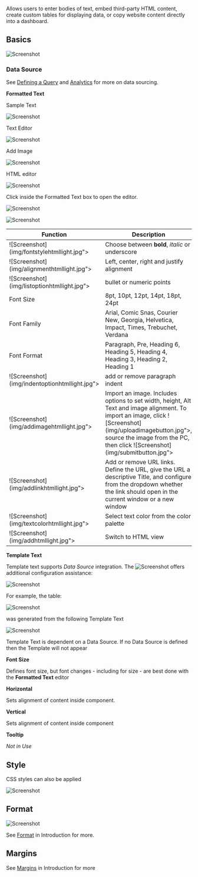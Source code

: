 Allows users to enter bodies of text, embed third-party HTML content, create custom tables for displaying data, or copy website content directly into a dashboard.

## Basics

![Screenshot](img/basicsmenu.jpg)

### Data Source

See [Defining a Query](introduction.md#defining-a-query) and [Analytics](introduction.md#analytics) for more on data sourcing.

**Formatted Text**

Sample Text

![Screenshot](img/textcomponent.jpg)
 
Text Editor

![Screenshot](img/texteditor.jpg)

Add Image

![Screenshot](img/addeditimage.jpg)

HTML editor

![Screenshot](img/htmltexteditor.jpg)

Click inside the Formatted Text box to open the editor.

![Screenshot](img/textcomponenthtmllight.jpg)

![Screenshot](img/texteditorinputhtmllight.jpg)

Function | Description
--- | ---
![Screenshot](img/fontstylehtmllight.jpg"> | Choose between **bold**, *italic* or underscore
![Screenshot](img/alignmenthtmllight.jpg"> | Left, center, right and justify alignment
![Screenshot](img/listoptionhtmllight.jpg"> | bullet or numeric points
Font Size | 8pt, 10pt, 12pt, 14pt, 18pt, 24pt
Font Family | Arial, Comic Snas, Courier New, Georgia, Helvetica, Impact, Times, Trebuchet, Verdana
Font Format | Paragraph, Pre, Heading 6, Heading 5, Heading 4, Heading 3, Heading 2, Heading 1
![Screenshot](img/indentoptionhtmllight.jpg"> | add or remove paragraph indent
![Screenshot](img/addimagehtmllight.jpg"> | Import an image. Includes options to set width, height, Alt Text and image alignment. To import an image, click ![Screenshot](img/uploadimagebutton.jpg">, source the image from the PC, then click ![Screenshot](img/submitbutton.jpg">  
![Screenshot](img/addlinkhtmllight.jpg"> | Add or remove URL links. Define the URL, give the URL a descriptive Title, and configure from the dropdown whether the link should open in the current window or a new window
![Screenshot](img/textcolorhtmllight.jpg"> | Select text color from the color palette
![Screenshot](img/addhtmllight.jpg"> | Switch to HTML view
 
**Template Text**

Template text supports *Data Source* integration. The ![Screenshot](img/helpbutton.jpg) offers additional configuration assistance: 

![Screenshot](img/samplehealthhtmllight.jpg)

For example, the table:

![Screenshot](img/customtable.jpg)

was generated from the following Template Text

![Screenshot](img/templatetextsample.jpg)

<aside class="notice">Template Text is dependent on a Data Source. If no Data Source is defined then the Template will not appear</aside>

**Font Size**

Defines font size, but font changes - including for size - are best done with the **Formatted Text** editor

**Horizontal**

Sets alignment of content inside component. 

**Vertical**

Sets alignment of content inside component

**Tooltip**

*Not in Use*

## Style

CSS styles can also be applied

![Screenshot](img/templatetextsample.jpg)

## Format

![Screenshot](img/3dchartformat.jpg)

See [Format](introduction.md#format) in Introduction for more.

## Margins

See [Margins](introduction.md#margins) in Introduction for more

